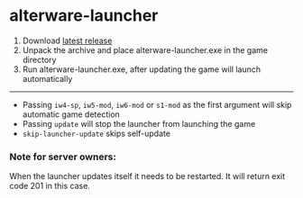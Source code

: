 # alterware-launcher

1. Download [latest release](https://github.com/mxve/alterware-launcher/releases/latest/download/alterware-launcher-x86_64-pc-windows-msvc.zip)
2. Unpack the archive and place alterware-launcher.exe in the game directory
3. Run alterware-launcher.exe, after updating the game will launch automatically

---

- Passing ```iw4-sp```, ```iw5-mod```, ```iw6-mod``` or ```s1-mod``` as the first argument will skip automatic game detection
- Passing ```update``` will stop the launcher from launching the game
- ```skip-launcher-update``` skips self-update

### Note for server owners:
When the launcher updates itself it needs to be restarted. It will return exit code 201 in this case.